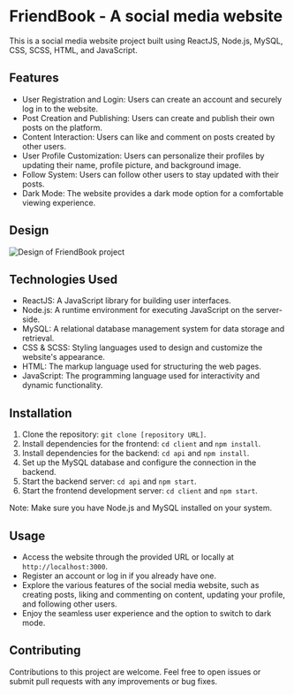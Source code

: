 # FriendBook - A social media website

This is a social media website project built using ReactJS, Node.js, MySQL, CSS, SCSS, HTML, and JavaScript.

## Features

- User Registration and Login: Users can create an account and securely log in to the website.
- Post Creation and Publishing: Users can create and publish their own posts on the platform.
- Content Interaction: Users can like and comment on posts created by other users.
- User Profile Customization: Users can personalize their profiles by updating their name, profile picture, and background image.
- Follow System: Users can follow other users to stay updated with their posts.
- Dark Mode: The website provides a dark mode option for a comfortable viewing experience.

## Design
![Design of FriendBook project](assets/react_social_design.png)

## Technologies Used

- ReactJS: A JavaScript library for building user interfaces.
- Node.js: A runtime environment for executing JavaScript on the server-side.
- MySQL: A relational database management system for data storage and retrieval.
- CSS & SCSS: Styling languages used to design and customize the website's appearance.
- HTML: The markup language used for structuring the web pages.
- JavaScript: The programming language used for interactivity and dynamic functionality.

## Installation

1. Clone the repository: `git clone [repository URL]`.
2. Install dependencies for the frontend: `cd client` and `npm install`.
3. Install dependencies for the backend: `cd api` and `npm install`.
4. Set up the MySQL database and configure the connection in the backend.
5. Start the backend server: `cd api` and `npm start`.
6. Start the frontend development server: `cd client` and `npm start`.

Note: Make sure you have Node.js and MySQL installed on your system.

## Usage

- Access the website through the provided URL or locally at `http://localhost:3000`.
- Register an account or log in if you already have one.
- Explore the various features of the social media website, such as creating posts, liking and commenting on content, updating your profile, and following other users.
- Enjoy the seamless user experience and the option to switch to dark mode.

## Contributing

Contributions to this project are welcome. Feel free to open issues or submit pull requests with any improvements or bug fixes.
